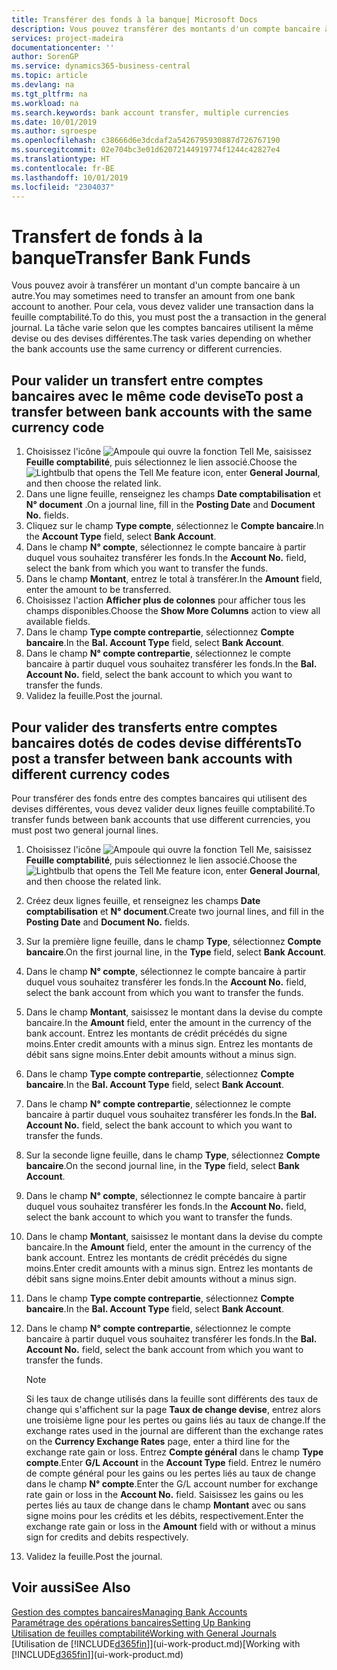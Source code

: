 ```yaml
---
title: Transférer des fonds à la banque| Microsoft Docs
description: Vous pouvez transférer des montants d'un compte bancaire à un autre, y compris dans différentes devises, en validant la transaction dans la feuille comptabilité.
services: project-madeira
documentationcenter: ''
author: SorenGP
ms.service: dynamics365-business-central
ms.topic: article
ms.devlang: na
ms.tgt_pltfrm: na
ms.workload: na
ms.search.keywords: bank account transfer, multiple currencies
ms.date: 10/01/2019
ms.author: sgroespe
ms.openlocfilehash: c38666d6e3dcdaf2a5426795930887d726767190
ms.sourcegitcommit: 02e704bc3e01d62072144919774f1244c42827e4
ms.translationtype: HT
ms.contentlocale: fr-BE
ms.lasthandoff: 10/01/2019
ms.locfileid: "2304037"
---
```

# <a name="transfer-bank-funds"></a><span data-ttu-id="2fd2c-103">Transfert de fonds à la banque</span><span class="sxs-lookup"><span data-stu-id="2fd2c-103">Transfer Bank Funds</span></span>
<span data-ttu-id="2fd2c-104">Vous pouvez avoir à transférer un montant d'un compte bancaire à un autre.</span><span class="sxs-lookup"><span data-stu-id="2fd2c-104">You may sometimes need to transfer an amount from one bank account to another.</span></span> <span data-ttu-id="2fd2c-105">Pour cela, vous devez valider une transaction dans la feuille comptabilité.</span><span class="sxs-lookup"><span data-stu-id="2fd2c-105">To do this, you must post the a transaction in the general journal.</span></span> <span data-ttu-id="2fd2c-106">La tâche varie selon que les comptes bancaires utilisent la même devise ou des devises différentes.</span><span class="sxs-lookup"><span data-stu-id="2fd2c-106">The task varies depending on whether the bank accounts use the same currency or different currencies.</span></span>

## <a name="to-post-a-transfer-between-bank-accounts-with-the-same-currency-code"></a><span data-ttu-id="2fd2c-107">Pour valider un transfert entre comptes bancaires avec le même code devise</span><span class="sxs-lookup"><span data-stu-id="2fd2c-107">To post a transfer between bank accounts with the same currency code</span></span>
1. <span data-ttu-id="2fd2c-108">Choisissez l'icône ![Ampoule qui ouvre la fonction Tell Me](media/ui-search/search_small.png "Dites-moi ce que vous voulez faire"), saisissez **Feuille comptabilité**, puis sélectionnez le lien associé.</span><span class="sxs-lookup"><span data-stu-id="2fd2c-108">Choose the ![Lightbulb that opens the Tell Me feature](media/ui-search/search_small.png "Tell me what you want to do") icon, enter **General Journal**, and then choose the related link.</span></span>
2. <span data-ttu-id="2fd2c-109">Dans une ligne feuille, renseignez les champs **Date comptabilisation** et **N° document** .</span><span class="sxs-lookup"><span data-stu-id="2fd2c-109">On a journal line, fill in the **Posting Date** and **Document No.** fields.</span></span>
3. <span data-ttu-id="2fd2c-110">Cliquez sur le champ **Type compte**, sélectionnez le **Compte bancaire**.</span><span class="sxs-lookup"><span data-stu-id="2fd2c-110">In the **Account Type** field, select **Bank Account**.</span></span>
4. <span data-ttu-id="2fd2c-111">Dans le champ **N° compte**, sélectionnez le compte bancaire à partir duquel vous souhaitez transférer les fonds.</span><span class="sxs-lookup"><span data-stu-id="2fd2c-111">In the **Account No.** field, select the bank from which you want to transfer the funds.</span></span>
5. <span data-ttu-id="2fd2c-112">Dans le champ **Montant**, entrez le total à transférer.</span><span class="sxs-lookup"><span data-stu-id="2fd2c-112">In the **Amount** field, enter the amount to be transferred.</span></span>
6. <span data-ttu-id="2fd2c-113">Choisissez l'action **Afficher plus de colonnes** pour afficher tous les champs disponibles.</span><span class="sxs-lookup"><span data-stu-id="2fd2c-113">Choose the **Show More Columns** action to view all available fields.</span></span>
7. <span data-ttu-id="2fd2c-114">Dans le champ **Type compte contrepartie**, sélectionnez **Compte bancaire**.</span><span class="sxs-lookup"><span data-stu-id="2fd2c-114">In the **Bal. Account Type** field, select **Bank Account**.</span></span>
8. <span data-ttu-id="2fd2c-115">Dans le champ **N° compte contrepartie**, sélectionnez le compte bancaire à partir duquel vous souhaitez transférer les fonds.</span><span class="sxs-lookup"><span data-stu-id="2fd2c-115">In the **Bal. Account No.** field, select the bank account to which you want to transfer the funds.</span></span>
9. <span data-ttu-id="2fd2c-116">Validez la feuille.</span><span class="sxs-lookup"><span data-stu-id="2fd2c-116">Post the journal.</span></span>

## <a name="to-post-a-transfer-between-bank-accounts-with-different-currency-codes"></a><span data-ttu-id="2fd2c-117">Pour valider des transferts entre comptes bancaires dotés de codes devise différents</span><span class="sxs-lookup"><span data-stu-id="2fd2c-117">To post a transfer between bank accounts with different currency codes</span></span>
<span data-ttu-id="2fd2c-118">Pour transférer des fonds entre des comptes bancaires qui utilisent des devises différentes, vous devez valider deux lignes feuille comptabilité.</span><span class="sxs-lookup"><span data-stu-id="2fd2c-118">To transfer funds between bank accounts that use different currencies, you must post two general journal lines.</span></span>

1. <span data-ttu-id="2fd2c-119">Choisissez l'icône ![Ampoule qui ouvre la fonction Tell Me](media/ui-search/search_small.png "Dites-moi ce que vous voulez faire"), saisissez **Feuille comptabilité**, puis sélectionnez le lien associé.</span><span class="sxs-lookup"><span data-stu-id="2fd2c-119">Choose the ![Lightbulb that opens the Tell Me feature](media/ui-search/search_small.png "Tell me what you want to do") icon, enter **General Journal**, and then choose the related link.</span></span>
2. <span data-ttu-id="2fd2c-120">Créez deux lignes feuille, et renseignez les champs **Date comptabilisation** et **N° document**.</span><span class="sxs-lookup"><span data-stu-id="2fd2c-120">Create two journal lines, and fill in the **Posting Date** and **Document No.** fields.</span></span>
3. <span data-ttu-id="2fd2c-121">Sur la première ligne feuille, dans le champ **Type**, sélectionnez **Compte bancaire**.</span><span class="sxs-lookup"><span data-stu-id="2fd2c-121">On the first journal line, in the **Type** field, select **Bank Account**.</span></span>
4. <span data-ttu-id="2fd2c-122">Dans le champ **N° compte**, sélectionnez le compte bancaire à partir duquel vous souhaitez transférer les fonds.</span><span class="sxs-lookup"><span data-stu-id="2fd2c-122">In the **Account No.** field, select the bank account from which you want to transfer the funds.</span></span>
5. <span data-ttu-id="2fd2c-123">Dans le champ **Montant**, saisissez le montant dans la devise du compte bancaire.</span><span class="sxs-lookup"><span data-stu-id="2fd2c-123">In the **Amount** field, enter the amount in the currency of the bank account.</span></span> <span data-ttu-id="2fd2c-124">Entrez les montants de crédit précédés du signe moins.</span><span class="sxs-lookup"><span data-stu-id="2fd2c-124">Enter credit amounts with a minus sign.</span></span> <span data-ttu-id="2fd2c-125">Entrez les montants de débit sans signe moins.</span><span class="sxs-lookup"><span data-stu-id="2fd2c-125">Enter debit amounts without a minus sign.</span></span>
6. <span data-ttu-id="2fd2c-126">Dans le champ **Type compte contrepartie**, sélectionnez **Compte bancaire**.</span><span class="sxs-lookup"><span data-stu-id="2fd2c-126">In the **Bal. Account Type** field, select **Bank Account**.</span></span>
7. <span data-ttu-id="2fd2c-127">Dans le champ **N° compte contrepartie**, sélectionnez le compte bancaire à partir duquel vous souhaitez transférer les fonds.</span><span class="sxs-lookup"><span data-stu-id="2fd2c-127">In the **Bal. Account No.** field, select the bank account to which you want to transfer the funds.</span></span>
8. <span data-ttu-id="2fd2c-128">Sur la seconde ligne feuille, dans le champ **Type**, sélectionnez **Compte bancaire**.</span><span class="sxs-lookup"><span data-stu-id="2fd2c-128">On the second journal line, in the **Type** field, select **Bank Account**.</span></span>
9. <span data-ttu-id="2fd2c-129">Dans le champ **N° compte**, sélectionnez le compte bancaire à partir duquel vous souhaitez transférer les fonds.</span><span class="sxs-lookup"><span data-stu-id="2fd2c-129">In the **Account No.** field, select the bank account to which you want to transfer the funds.</span></span>
10. <span data-ttu-id="2fd2c-130">Dans le champ **Montant**, saisissez le montant dans la devise du compte bancaire.</span><span class="sxs-lookup"><span data-stu-id="2fd2c-130">In the **Amount** field, enter the amount in the currency of the bank account.</span></span> <span data-ttu-id="2fd2c-131">Entrez les montants de crédit précédés du signe moins.</span><span class="sxs-lookup"><span data-stu-id="2fd2c-131">Enter credit amounts with a minus sign.</span></span> <span data-ttu-id="2fd2c-132">Entrez les montants de débit sans signe moins.</span><span class="sxs-lookup"><span data-stu-id="2fd2c-132">Enter debit amounts without a minus sign.</span></span>
11. <span data-ttu-id="2fd2c-133">Dans le champ **Type compte contrepartie**, sélectionnez **Compte bancaire**.</span><span class="sxs-lookup"><span data-stu-id="2fd2c-133">In the **Bal. Account Type** field, select **Bank Account**.</span></span>  
12. <span data-ttu-id="2fd2c-134">Dans le champ **N° compte contrepartie**, sélectionnez le compte bancaire à partir duquel vous souhaitez transférer les fonds.</span><span class="sxs-lookup"><span data-stu-id="2fd2c-134">In the **Bal. Account No.** field, select the bank account from which you want to transfer the funds.</span></span>

    > [!NOTE]  
    > <span data-ttu-id="2fd2c-135">Si les taux de change utilisés dans la feuille sont différents des taux de change qui s'affichent sur la page **Taux de change devise**, entrez alors une troisième ligne pour les pertes ou gains liés au taux de change.</span><span class="sxs-lookup"><span data-stu-id="2fd2c-135">If the exchange rates used in the journal are different than the exchange rates on the **Currency Exchange Rates** page, enter a third line for the exchange rate gain or loss.</span></span> <span data-ttu-id="2fd2c-136">Entrez **Compte général** dans le champ **Type compte**.</span><span class="sxs-lookup"><span data-stu-id="2fd2c-136">Enter **G/L Account** in the **Account Type** field.</span></span> <span data-ttu-id="2fd2c-137">Entrez le numéro de compte général pour les gains ou les pertes liés au taux de change dans le champ **N° compte**.</span><span class="sxs-lookup"><span data-stu-id="2fd2c-137">Enter the G/L account number for exchange rate gain or loss in the **Account No.** field.</span></span> <span data-ttu-id="2fd2c-138">Saisissez les gains ou les pertes liés au taux de change dans le champ **Montant** avec ou sans signe moins pour les crédits et les débits, respectivement.</span><span class="sxs-lookup"><span data-stu-id="2fd2c-138">Enter the exchange rate gain or loss in the **Amount** field with or without a minus sign for credits and debits respectively.</span></span>
13. <span data-ttu-id="2fd2c-139">Validez la feuille.</span><span class="sxs-lookup"><span data-stu-id="2fd2c-139">Post the journal.</span></span>

## <a name="see-also"></a><span data-ttu-id="2fd2c-140">Voir aussi</span><span class="sxs-lookup"><span data-stu-id="2fd2c-140">See Also</span></span>
[<span data-ttu-id="2fd2c-141">Gestion des comptes bancaires</span><span class="sxs-lookup"><span data-stu-id="2fd2c-141">Managing Bank Accounts</span></span>](bank-manage-bank-accounts.md)  
[<span data-ttu-id="2fd2c-142">Paramétrage des opérations bancaires</span><span class="sxs-lookup"><span data-stu-id="2fd2c-142">Setting Up Banking</span></span>](bank-setup-banking.md)  
[<span data-ttu-id="2fd2c-143">Utilisation de feuilles comptabilité</span><span class="sxs-lookup"><span data-stu-id="2fd2c-143">Working with General Journals</span></span>](ui-work-general-journals.md)  
<span data-ttu-id="2fd2c-144">[Utilisation de [!INCLUDE[d365fin](includes/d365fin_md.md)]](ui-work-product.md)</span><span class="sxs-lookup"><span data-stu-id="2fd2c-144">[Working with [!INCLUDE[d365fin](includes/d365fin_md.md)]](ui-work-product.md)</span></span>

